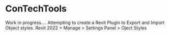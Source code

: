 # ConTechTools

Work in progress....
Attempting to create a Revit Plugin to Export and Import Object styles.
Revit 2022 > Manage > Settings Panel > Oject Styles
